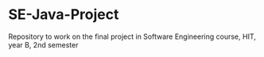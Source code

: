 # SE-Java-Project
Repository to work on the final project in Software Engineering course, HIT, year B, 2nd semester
